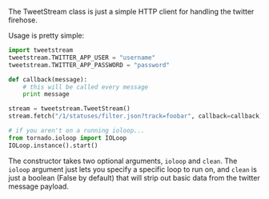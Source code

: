 The TweetStream class is just a simple HTTP client for handling the
twitter firehose.

Usage is pretty simple:

```python
import tweetstream
tweetstream.TWITTER_APP_USER = "username"
tweetstream.TWITTER_APP_PASSWORD = "password"

def callback(message):
    # this will be called every message
    print message

stream = tweetstream.TweetStream()
stream.fetch("/1/statuses/filter.json?track=foobar", callback=callback)

# if you aren't on a running ioloop...
from tornado.ioloop import IOLoop
IOLoop.instance().start()
```

The constructor takes two optional arguments, `ioloop` and `clean`.
The `ioloop` argument just lets you specify a specific loop to run on,
and `clean` is just a boolean (False by default) that will strip out
basic data from the twitter message payload.
